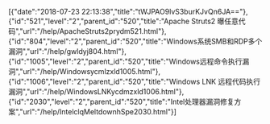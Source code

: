 [{"date":"2018-07-23 22:13:38","title":"tWJPAO9lvS3burKJvQn6JA=="},{"id":"521","level":"2","parent_id":"520","title":"Apache Struts2 曝任意代码","url":"/help/ApacheStruts2prydm521.html"},{"id":"804","level":"2","parent_id":"520","title":"Windows系统SMB和RDP多个漏洞","url":"/help/gwldyj804.html"},{"id":"1005","level":"2","parent_id":"520","title":"Windows远程命令执行漏洞","url":"/help/Windowsycmlzxld1005.html"},{"id":"1006","level":"2","parent_id":"520","title":"Windows LNK 远程代码执行漏洞","url":"/help/WindowsLNKycdmzxld1006.html"},{"id":"2030","level":"2","parent_id":"520","title":"Intel处理器漏洞修复方案","url":"/help/IntelclqMeltdownhSpe2030.html"}]